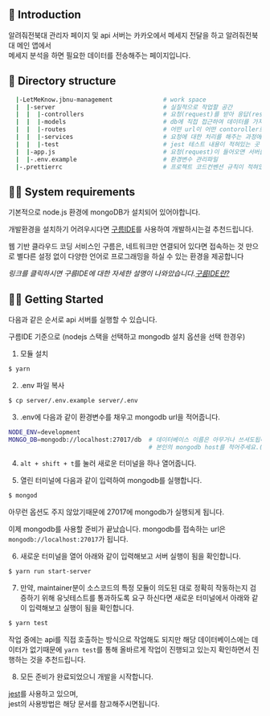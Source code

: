## 📖 Introduction

   알려줘전북대 관리자 페이지 및 api 서버는 카카오에서 메세지 전달을 하고 알려줘전북대 메인 앱에서   
메세지 분석을 하면 필요한 데이터를 전송해주는 페이지입니다.

## 📂 Directory structure
``` bash
  |-LetMeKnow.jbnu-management              # work space
  |  |-server                              # 실질적으로 작업할 공간
  |  |  |-controllers                      # 요청(request)를 받아 응답(response)에 대한 처리를 하는 곳 (비즈니스 로직에 값들을 넘겨주는 역할)
  |  |  |-models                           # db에 직접 접근하여 데이터를 가져오는 곳
  |  |  |-routes                           # 어떤 url이 어떤 contoroller로 갈지 찾아가는 곳 
  |  |  |-services                         # 요청에 대한 처리를 해주는 과정에서 필요한 비즈니스 로직을 호출해 주는 곳
  |  |  |-test                             # jest 테스트 내용이 적혀있는 곳
  |  |-app.js                              # 요청(request)이 들어오면 서버를 생성해주는 곳
  |  |-.env.example                        # 환경변수 관리파일
  |-.prettierrc                            # 프로젝트 코드컨벤션 규칙이 적혀있는 문서

```

## 👨‍💻 System requirements
기본적으로 node.js 환경에 mongoDB가 설치되어 있어야합니다.

개발환경을 설치하기 어려우시다면 [구름IDE](https://www.goorm.io/)를 사용하여 개발하시는걸 추천드립니다.

웹 기반 클라우드 코딩 서비스인 구름은, 네트워크만 연결되어 있다면 접속하는 것 만으로 별다른 설정 없이 다양한 언어로 프로그래밍을 하실 수 있는 환경을 제공합니다

*링크를 클릭하시면 구름IDE에 대한 자세한 설명이 나와았습니다.[구름IDE란?](https://edu.goorm.io/learn/lecture/263/%EA%B5%AC%EB%A6%84ide-%EB%8F%84%EC%9B%80%EB%A7%90/lesson/6818/%EA%B5%AC%EB%A6%84ide%EB%9E%80)*


## 👩‍💻 Getting Started
다음과 같은 순서로 api 서버를 실행할 수 있습니다.  

구름IDE 기준으로 (nodejs 스택을 선택하고 mongodb 설치 옵션을 선택 한경우)

1. 모듈 설치
```bash
$ yarn
```
2. .env 파일 복사
```bash
$ cp server/.env.example server/.env
```

3. .env에 다음과 같이 환경변수를 채우고 mongodb url을 적어줍니다.
```bash
NODE_ENV=development
MONGO_DB=mongodb://localhost:27017/db  # 데이터베이스 이름은 아무거나 쓰셔도됩니다.
                                       # 본인의 mongodb host를 적어주세요.(아무것도 설정하지 않았다면 27017이 defalt값입니다.)
```


4. ```alt + shift + t```를 눌러 새로운 터미널을 하나 열어줍니다.


5. 열린 터미널에 다음과 같이 입력하여 mongodb를 실행합니다.
```bash
$ mongod
```
아무런 옵션도 주지 않았기때문에 27017에 mongodb가 실행되게 됩니다.

이제 mongodb를 사용할 준비가 끝났습니다.
mongodb를 접속하는 url은 ```mongodb://localhost:27017```가 됩니다.

6. 새로운 터미널을 열어 아래와 같이 입력해보고 서버 실행이 됨을 확인합니다.
```bash
$ yarn run start-server
```

7. 만약, maintainer분이 소스코드의 특정 모듈이 의도된 대로 정확히 작동하는지 검증하기 위해 유닛테스트를 통과하도록 요구
하신다면 새로운 터미널에서 아래와 같이 입력해보고 실행이 됨을 확인합니다.
```bash
$ yarn test
```
작업 중에는 api를 직접 호출하는 방식으로 작업해도 되지만 해당 데이터베이스에는 데이터가 없기때문에 ```yarn test```를 
통해 올바르게 작업이 진행되고 있는지 확인하면서 진행하는 것을 추천드립니다.

8. 모든 준비가 완료되었으니 개발을 시작합니다.

[jest](https://jestjs.io/)를 사용하고 있으며,  
jest의 사용방법은 해당 문서를 참고해주시면됩니다.

